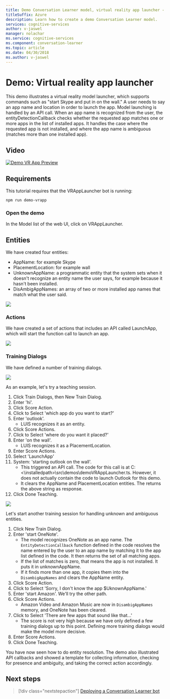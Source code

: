 ```yaml
---
title: Demo Conversation Learner model, virtual reality app launcher - Microsoft Cognitive Services | Microsoft Docs
titleSuffix: Azure
description: Learn how to create a demo Conversation Learner model.
services: cognitive-services
author: v-jaswel
manager: nolachar
ms.service: cognitive-services
ms.component: conversation-learner
ms.topic: article
ms.date: 04/30/2018
ms.author: v-jaswel
---
```


# Demo: Virtual reality app launcher

This demo illustrates a virtual reality model launcher, which supports commands such as "start Skype and put in on the wall." A user needs to say an app name and location in order to launch the app. Model launching is handled by an API call. When an app name is recognized from the user, the entityDetectionCallback checks whether the requested app matches one or more apps in the list of installed apps. It handles the case where the requested app is not installed, and where the app name is ambiguous (matches more than one installed app).

## Video

[![Demo VR App Preview](https://aka.ms/cl-demo-vrapp-preview)](https://aka.ms/blis-demo-vrapp)

## Requirements

This tutorial requires that the VRAppLauncher bot is running:

	npm run demo-vrapp
	
### Open the demo

In the Model list of the web UI, click on VRAppLauncher. 

## Entities

We have created four entities:

- AppName: for example Skype
- PlacementLocation: for example wall
- UnknownAppName: a programmatic entity that the system sets when it doesn't recognize an entity name the user says, for example because it hasn't been installed.
- DisAmbigAppNames: an array of two or more installed app names that match what the user said. 

![](../media/tutorial_vrapplauncher_entities.PNG)

### Actions

We have created a set of actions that includes an API called LaunchApp, which will start the function call to launch an app.

![](../media/tutorial_vrapplauncher_actions.PNG)

### Training Dialogs
We have defined a number of training dialogs.

![](../media/tutorial_vrapplauncher_dialogs.PNG)

As an example, let's try a teaching session.

1. Click Train Dialogs, then New Train Dialog.
1. Enter 'hi'.
2. Click Score Action.
3. Click to Select 'which app do you want to start?'
4. Enter 'outlook'.
	- LUIS recognizes it as an entity.
5. Click Score Actions.
3. Click to Select 'where do you want it placed?'
4. Enter 'on the wall'.
	- LUIS recognizes it as a PlacementLocation.
2. Enter Score Actions.
6. Select 'LaunchApp'
7. System: 'starting outlook on the wall'.
	- This triggered an API call. The code for this call is at C:\<\installedpath>\src\demos\demoVRAppLauncher.ts. However, it does not actually contain the code to launch Outlook for this demo.
	- It clears the AppName and PlacementLocation entities. The returns the above string as response.
4. Click Done Teaching.

![](../media/tutorial_vrapplauncher_callbackcode.PNG)

Let's start another training session for handling unknown and ambiguous entities.

1. Click New Train Dialog.
1. Enter 'start OneNote'. 
	- The model recognizes OneNote as an app name. The `EntityDetectionCallback` function defined in the code resolves the name entered by the user to an app name by matching it to the app list defined in the code. It then returns the set of all matching apps. 
	- If the list of matches is zero, that means the app is not installed. It puts it in unknownAppName.
	- If it finds more than one app, it copies them into the `DisambigAppNames` and clears the AppName entity.
2. Click Score Action.
3. Click to Select 'Sorry, I don't know the app $UknownAppName.'
4. Enter 'start Amazon'. We'll try the other path.
5. Click Score Actions.
	- Amazon Video and Amazon Music are now in `DisambigAppNames` memory, and OneNote has been cleared.
3. Click to Select 'There are few apps that sound like that...'
	- The score is not very high because we have only defined a few training dialogs up to this point. Defining more training dialogs would make the model more decisive.
2. Enter Score Actions.
4. Click Done Teaching.

You have now seen how to do entity resolution. The demo also illustrated API callbacks and showed a template for collecting information, checking for presence and ambiguity, and taking the correct action accordingly.

## Next steps

> [!div class="nextstepaction"]
> [Deploying a Conversation Learner bot](../deploy-to-bf.md)
